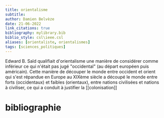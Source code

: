 ```yaml
---
title: orientalisme
subtitle:
author: Damien Belvèze
date: 21-06-2022
link_citations: true
bibliography: mylibrary.bib
biblio_style: csl\ieee.csl
aliases: [orientaliste, orientalismes]
tags: [sciences_politiques]
---
```


Edward B. Saïd qualifiait d'orientalisme une manière de considérer comme inférieur ce qui n'était pas jugé "occidental" (au départ européen puis américain). Cette manière de découper le monde entre occident et orient qui s'est répandue en Europe au XIXème siècle a découpé le monde entre forts (occidentaux) et faibles (orientaux), entre nations civilisées et nations à civiliser, ce qui a conduit à justifier la [[colonisation]]







# bibliographie


